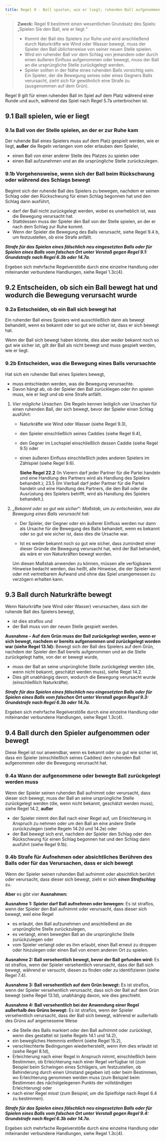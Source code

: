 ```yaml
---
title: Regel 9 - Ball spielen, wie er liegt; ruhenden Ball aufgenommen oder bewegt
---
```


> **Zweck:**
> Regel 9 bestimmt einen wesentlichen Grundsatz des Spiels: „Spielen Sie den Ball, wie er liegt.“
>
> - Kommt der Ball des Spielers zur Ruhe und wird anschließend durch Naturkräfte wie Wind oder Wasser bewegt, muss der Spieler den Ball üblicherweise von seiner neuen Stelle spielen.
> - Wird ein ruhender Ball vor dem Schlag von jemandem oder durch einen äußeren Einfluss aufgenommen oder bewegt, muss der Ball an die ursprüngliche Stelle zurückgelegt werden.
> - Spieler sollten in der Nähe eines ruhenden Balls vorsichtig sein. Ein Spieler, der die Bewegung seines oder eines Gegners Balls verursacht, zieht sich für gewöhnlich eine Strafe zu (ausgenommen auf dem Grün).

Regel 9 gilt für einen ruhenden Ball im Spiel auf dem Platz während einer Runde und
auch, während das Spiel nach Regel 5.7a unterbrochen ist.

## 9.1 Ball spielen, wie er liegt

### 9.1a Ball von der Stelle spielen, an der er zur Ruhe kam

Der ruhende Ball eines Spielers muss auf dem Platz gespielt werden, wie er liegt, **außer** die Regeln verlangen vom oder erlauben dem Spieler,

- einen Ball von einer anderer Stelle des Platzes zu spielen oder
- einen Ball aufzunehmen und an die ursprüngliche Stelle zurückzulegen.

### 9.1b Vorgehensweise, wenn sich der Ball beim Rückschwung oder während des Schlags bewegt

Beginnt sich der ruhende Ball des Spielers zu bewegen, nachdem er seinen Schlag oder den Rückschwung für einen Schlag begonnen hat und den Schlag dann ausführt,

- darf der Ball nicht zurückgelegt werden, wobei es unerheblich ist, was die Bewegung verursacht hat.
- Stattdessen muss der Spieler den Ball von der Stelle spielen, an der er nach dem Schlag zur Ruhe kommt.
- Wenn der Spieler die Bewegung des Balls verursacht, siehe Regel 9.4 b, um festzustellen, ob eine Strafe anfällt.

**_Strafe für das Spielen eines fälschlich neu eingesetzten Balls oder für Spielen eines Balls vom falschen Ort unter Verstoß gegen Regel 9.1: Grundstrafe nach Regel 6.3b oder 14.7a._**

Ergeben sich mehrfache Regelverstöße durch eine einzelne Handlung oder miteinander verbundene Handlungen, siehe Regel 1.3c(4).

## 9.2 Entscheiden, ob sich ein Ball bewegt hat und wodurch die Bewegung verursacht wurde

### 9.2a Entscheiden, ob ein Ball sich bewegt hat

Ein ruhender Ball eines Spielers wird ausschließlich dann als bewegt behandelt, wenn es bekannt oder so gut wie sicher ist, dass er sich bewegt hat.

Wenn der Ball sich bewegt haben könnte, dies aber weder bekannt noch so gut wie sicher ist, gilt der Ball als nicht bewegt und muss gespielt werden, wie er liegt.

### 9.2b Entscheiden, was die Bewegung eines Balls verursachte

Hat sich ein ruhender Ball eines Spielers bewegt,

- muss entschieden werden, was die Bewegung verursachte.
- Davon hängt ab, ob der Spieler den Ball zurücklegen oder ihn spielen muss, wie er liegt und ob eine Strafe anfällt.

1. _Vier mögliche Ursachen._ Die Regeln kennen lediglich vier Ursachen für einen ruhenden Ball, der sich bewegt, bevor der Spieler einen Schlag ausführt:

   - Naturkräfte wie Wind oder Wasser (siehe Regel 9.3),
   - den Spieler einschließlich seines Caddies (siehe Regel 9.4),
   - den Gegner im Lochspiel einschließlich dessen Caddie (siehe Regel 9.5) oder
   - einen äußeren Einfluss einschließlich jedes anderen Spielers im Zählspiel (siehe Regel 9.6).

     **Siehe Regel 22.2** (In Vierern darf jeder Partner für die Partei handeln und eine Handlung des Partners wird als Handlung des Spielers behandelt.); 23.5 (Im Vierball darf jeder Partner für die Partei handeln und eine Handlung des Partners, die den Ball oder die Ausrüstung des Spielers betrifft, wird als Handlung des Spielers behandelt.).

2. _„Bekannt oder so gut wie sicher“: Maßstab, um zu entscheiden, was die Bewegung eines Balls verursacht hat:_

   - Der Spieler, der Gegner oder ein äußerer Einfluss werden nur dann als Ursache für die Bewegung des Balls behandelt, wenn es bekannt oder so gut wie sicher ist, dass dies die Ursache war.

   - Ist es weder bekannt noch so gut wie sicher, dass zumindest einer dieser Gründe die Bewegung verursacht hat, wird der Ball behandelt, als wäre er von Naturkräften bewegt worden.

   Um diesen Maßstab anwenden zu können, müssen alle verfügbaren Hinweise bedacht werden, das heißt, alle Hinweise, die der Spieler kennt oder mit vertretbarem Aufwand und ohne das Spiel unangemessen zu verzögern erhalten kann.

## 9.3 Ball durch Naturkräfte bewegt

Wenn Naturkräfte (wie Wind oder Wasser) verursachen, dass sich der ruhende Ball des Spielers bewegt,

- ist dies straflos und
- der Ball muss von der neuen Stelle gespielt werden.

**Ausnahme – Auf dem Grün muss der Ball zurückgelegt werden, wenn er sich bewegt, nachdem er bereits aufgenommen und zurückgelegt worden war (siehe Regel 13.1d):** Bewegt sich der Ball des Spielers auf dem Grün, nachdem der Spieler den Ball bereits aufgenommen und an die Stelle zurückgelegt hatte, von der er bewegt wurde,

- muss der Ball an seine ursprüngliche Stelle zurückgelegt werden (die, wenn nicht bekannt, geschätzt werden muss), siehe Regel 14.2.
- Dies gilt unabhängig davon, wodurch die Bewegung verursacht wurde (einschließlich Naturkräfte).

**_Strafe für das Spielen eines fälschlich neu eingesetzten Balls oder für Spielen eines Balls vom falschen Ort unter Verstoß gegen Regel 9.3: Grundstrafe nach Regel 6.3b oder 14.7a._**

Ergeben sich mehrfache Regelverstöße durch eine einzelne Handlung oder
miteinander verbundene Handlungen, siehe Regel 1.3c(4).

## 9.4 Ball durch den Spieler aufgenommen oder bewegt

Diese Regel ist nur anwendbar, wenn es bekannt oder so gut wie sicher ist, dass ein Spieler (einschließlich seines Caddies) den ruhenden Ball aufgenommen oder die Bewegung verursacht hat.

### 9.4a Wann der aufgenommene oder bewegte Ball zurückgelegt werden muss

Wenn der Spieler seinen ruhenden Ball aufnimmt oder verursacht, dass dieser sich bewegt, muss der Ball an seine ursprüngliche Stelle zurückgelegt werden (die, wenn nicht bekannt, geschätzt werden muss), siehe Regel 14.2, **außer**

- der Spieler nimmt den Ball nach einer Regel auf, um Erleichterung in Anspruch zu nehmen oder um den Ball an eine andere Stelle zurückzulegen (siehe Regeln 14.2d und 14.2e) oder
- der Ball bewegt sich erst, nachdem der Spieler den Schlag oder den Rückschwung für einen Schlag begonnen hat und den Schlag dann ausführt (siehe Regel 9.1b).

### 9.4b Strafe für Aufnehmen oder absichtliches Berühren des Balls oder für das Verursachen, dass er sich bewegt

Wenn der Spieler seinen ruhenden Ball aufnimmt oder absichtlich berührt oder
verursacht, dass dieser sich bewegt, zieht er sich **_einen Strafschlag_** zu.

**Aber** es gibt vier **Ausnahmen:**

**Ausnahme 1: Spieler darf Ball aufnehmen oder bewegen:** Es ist straflos, wenn der Spieler den Ball aufnimmt oder verursacht, dass dieser sich bewegt, weil eine Regel

- es erlaubt, den Ball aufzunehmen und anschließend an die ursprüngliche Stelle zurückzulegen,
- es verlangt, einen bewegten Ball an die ursprüngliche Stelle zurückzulegen oder
- vom Spieler verlangt oder es ihm erlaubt, einen Ball erneut zu droppen oder hinzulegen oder einen Ball von einem anderen Ort zu spielen.

**Ausnahme 2: Ball versehentlich bewegt, bevor der Ball gefunden wird:** Es ist straflos, wenn der Spieler versehentlich verursacht, dass der Ball sich bewegt, während er versucht, diesen zu finden oder zu identifizieren (siehe Regel 7.4).

**Ausnahme 3: Ball versehentlich auf dem Grün bewegt:** Es ist straflos, wenn der Spieler versehentlich verursacht, dass sich der Ball auf dem Grün bewegt (siehe Regel 13.1d), unabhängig davon, wie dies geschieht.

**Ausnahme 4: Ball versehentlich bei der Anwendung einer Regel außerhalb des Grüns bewegt:** Es ist straflos, wenn der Spieler versehentlich verursacht, dass der Ball sich bewegt, während er außerhalb des Grüns auf angemessene Weise

- die Stelle des Balls markiert oder den Ball aufnimmt oder zurücklegt, wenn dies gestattet ist (siehe Regeln 14.1 und 14.2),
- ein bewegliches Hemmnis entfernt (siehe Regel 15.2),
- verschlechterte Bedingungen wiederherstellt, wenn ihm dies erlaubt ist (siehe Regel 8.1d),
- Erleichterung nach einer Regel in Anspruch nimmt, einschließlich beim Bestimmen, ob Erleichterung nach einer Regel verfügbar ist (zum Beispiel beim Schwingen eines Schlägers, um festzustellen, ob Behinderung durch einen Umstand gegeben ist) oder beim Bestimmen, wo Erleichterung genommen werden muss (zum Beispiel beim Bestimmen des nächstgelegenen Punkts der vollständigen Erleichterung) oder
- nach einer Regel misst (zum Beispiel, um die Spielfolge nach Regel 6.4 zu bestimmen).

**_Strafe für das Spielen eines fälschlich neu eingesetzten Balls oder für Spielen eines Balls vom falschen Ort unter Verstoß gegen Regel 9.4: Grundstrafe nach Regel 6.3b oder 14.7a._**

Ergeben sich mehrfache Regelverstöße durch eine einzelne Handlung oder miteinander verbundene Handlungen, siehe Regel 1.3c(4).
